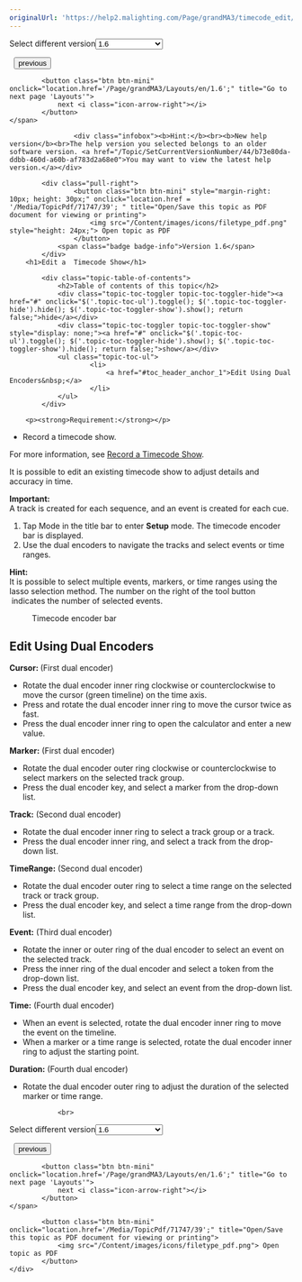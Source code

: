 ```yaml
---
originalUrl: 'https://help2.malighting.com/Page/grandMA3/timecode_edit/en/1.6'
---
```


<div class="topic-navigation">

<div class="pull-right">
	<span class="pull-left">


<div class="pull-left">
<form action="/Topic/SetCurrentVersionNumber" class="form-inline" id="frmTagSelector" method="post">	<span class="form-mini">
		<div class="input-prepend"><span class="add-on">Select different version</span><select autocomplete="off" id="versionNumberId" name="versionNumberId" onchange="$(this).closest('#frmTagSelector').submit();" style="width: 120px;"><option value="">- latest -</option>
<option value="10">1.0</option>
<option value="32">1.1</option>
<option value="35">1.2</option>
<option value="36">1.3</option>
<option value="37">1.4</option>
<option value="38">1.5</option>
<option selected="selected" value="39">1.6</option>
<option value="40">1.7</option>
<option value="42">1.8</option>
<option value="43">1.9</option>
<option value="44">2.0</option>
</select></div>
		<input data-val="true" data-val-number="The field Int32 must be a number." data-val-required="The Int32 field is required." id="ProductId" name="ProductId" type="hidden" value="16">
		<input id="CurrentGuid" name="CurrentGuid" type="hidden" value="b73e80da-ddbb-460d-a60b-af783d2a68e0">
	</span>
</form></div>&nbsp;	</span>
	<span class="pull-right" style="white-space: nowrap;">
			<button class="btn btn-mini" onclick="location.href='/Page/grandMA3/timecode_record_external/en/1.6'; " title="Go to previous page 'Record an external timecode show'">
				<i class="icon-arrow-left"></i> previous
			</button>

			<button class="btn btn-mini" onclick="location.href='/Page/grandMA3/Layouts/en/1.6';" title="Go to next page 'Layouts'">
				next <i class="icon-arrow-right"></i> 
			</button>
	</span>
</div>
<div class="clear-fix" style="margin-bottom: 10px"></div>
</div>

					<div class="infobox"><b>Hint:</b><br><b>New help version</b><br>The help version you selected belongs to an older software version. <a href="/Topic/SetCurrentVersionNumber/44/b73e80da-ddbb-460d-a60b-af783d2a68e0">You may want to view the latest help version.</a></div>

			<div class="pull-right">
					<button class="btn btn-mini" style="margin-right: 10px; height: 30px;" onclick="location.href = '/Media/TopicPdf/71747/39'; " title="Open/Save this topic as PDF document for viewing or printing">
						<img src="/Content/images/icons/filetype_pdf.png" style="height: 24px;"> Open topic as PDF
					</button>
				<span class="badge badge-info">Version 1.6</span>
			</div>
		<h1>Edit a  Timecode Show</h1>

			<div class="topic-table-of-contents">
				<h2>Table of contents of this topic</h2>
				<div class="topic-toc-toggler topic-toc-toggler-hide"><a href="#" onclick="$('.topic-toc-ul').toggle(); $('.topic-toc-toggler-hide').hide(); $('.topic-toc-toggler-show').show(); return false;">hide</a></div>
				<div class="topic-toc-toggler topic-toc-toggler-show" style="display: none;"><a href="#" onclick="$('.topic-toc-ul').toggle(); $('.topic-toc-toggler-hide').show(); $('.topic-toc-toggler-show').hide(); return false;">show</a></div>
				<ul class="topic-toc-ul">
						<li>
							<a href="#toc_header_anchor_1">Edit Using Dual Encoders&nbsp;</a>
						</li>
				</ul>
			</div>

		<p><strong>Requirement:</strong></p>

<ul>
	<li>Record a timecode show.&nbsp;</li>
</ul>

<p>For more information, see <a href="/Topic/b2b8c515-9ac2-4a0d-9e40-a28a8f2d17ff">Record a Timecode Show</a>.&nbsp;</p>

<p>It is possible to edit an existing timecode show to adjust details and accuracy in time.&nbsp;&nbsp;</p>

<div class="important"><strong>Important:</strong><br>
A track is created for each sequence, and an event is created for each cue.</div>

<ol>
	<li>Tap <span class="softkey">Mode</span>&nbsp;in the title bar to enter <strong>Setup</strong> mode. The timecode encoder bar is displayed.</li>
	<li>Use the dual encoders to navigate the tracks and select events or time ranges.</li>
</ol>

<div class="tip"><strong>Hint:</strong><br>
It is possible to select multiple events, markers, or time ranges using the lasso selection method. The number on the right of the tool button&nbsp;<img alt="" src="/Media/Image/icon_select-15_v0-1.png">&nbsp;indicates the number of selected events.&nbsp;</div>

<figure class="caption"><img alt="" src="/Media/Image/window_timecode_encoder-bar.png">
<figcaption>Timecode encoder bar</figcaption>
</figure>

<a name="toc_header_anchor_1" id="toc_header_anchor_1" class="topic-toc-item"></a><h2><a id="edit_using_dual_encoders" name="edit_using_dual_encoders"></a>Edit Using Dual Encoders&nbsp;</h2>

<p><strong>Cursor:&nbsp;</strong>(First dual encoder)</p>

<ul>
	<li>Rotate the dual encoder inner ring clockwise or counterclockwise to move the cursor (green timeline) on the time axis.</li>
	<li>Press and rotate the dual encoder inner ring to move the cursor twice as fast.</li>
	<li>Press the dual encoder inner ring to open the calculator and enter a new value.</li>
</ul>

<p><strong>Marker:</strong>&nbsp;(First dual encoder)</p>

<ul>
	<li>Rotate the dual encoder outer ring clockwise or counterclockwise to select markers on the selected track group.</li>
	<li>Press the dual encoder key, and select a marker from the drop-down list.&nbsp;</li>
</ul>

<p><strong>Track:</strong>&nbsp;(Second dual encoder)</p>

<ul>
	<li>Rotate the dual encoder inner ring to select a track group or a track.</li>
	<li>Press the dual encoder inner ring, and select a track from the drop-down list.</li>
</ul>

<p><strong>TimeRange:</strong>&nbsp;(Second dual encoder)</p>

<ul>
	<li>Rotate the dual encoder outer ring to select a time range on the selected track or track group.</li>
	<li>Press the dual encoder key, and select a time range from the drop-down list.</li>
</ul>

<p><strong>Event:</strong>&nbsp;(Third dual encoder)</p>

<ul>
	<li>Rotate the inner or outer ring of the dual encoder to select an event on the selected track.</li>
	<li>Press the inner ring of the dual encoder and select a token from the drop-down list.</li>
	<li>Press the dual encoder key, and select an event from the drop-down list.</li>
</ul>

<p><strong>Time:</strong>&nbsp;(Fourth dual encoder)</p>

<ul>
	<li>When an event is selected, rotate the dual encoder inner ring to move the event on the timeline.</li>
	<li>When a marker or a time range is selected, rotate the dual encoder inner ring to adjust the starting point.&nbsp;</li>
</ul>

<p><strong>Duration:</strong>&nbsp;(Fourth dual encoder)</p>

<ul>
	<li>Rotate the dual encoder outer ring to adjust the duration of the selected marker or time range.</li>
</ul>


				<br>
<div class="topic-navigation">

<div class="pull-right">
	<span class="pull-left">


<div class="pull-left">
<form action="/Topic/SetCurrentVersionNumber" class="form-inline" id="frmTagSelector" method="post">	<span class="form-mini">
		<div class="input-prepend"><span class="add-on">Select different version</span><select autocomplete="off" id="versionNumberId" name="versionNumberId" onchange="$(this).closest('#frmTagSelector').submit();" style="width: 120px;"><option value="">- latest -</option>
<option value="10">1.0</option>
<option value="32">1.1</option>
<option value="35">1.2</option>
<option value="36">1.3</option>
<option value="37">1.4</option>
<option value="38">1.5</option>
<option selected="selected" value="39">1.6</option>
<option value="40">1.7</option>
<option value="42">1.8</option>
<option value="43">1.9</option>
<option value="44">2.0</option>
</select></div>
		<input data-val="true" data-val-number="The field Int32 must be a number." data-val-required="The Int32 field is required." id="ProductId" name="ProductId" type="hidden" value="16">
		<input id="CurrentGuid" name="CurrentGuid" type="hidden" value="b73e80da-ddbb-460d-a60b-af783d2a68e0">
	</span>
</form></div>&nbsp;	</span>
	<span class="pull-right" style="white-space: nowrap;">
			<button class="btn btn-mini" onclick="location.href='/Page/grandMA3/timecode_record_external/en/1.6'; " title="Go to previous page 'Record an external timecode show'">
				<i class="icon-arrow-left"></i> previous
			</button>

			<button class="btn btn-mini" onclick="location.href='/Page/grandMA3/Layouts/en/1.6';" title="Go to next page 'Layouts'">
				next <i class="icon-arrow-right"></i> 
			</button>
	</span>
</div>
	<div class="clear-fix"></div>
	<div class="pull-right">
	
			<button class="btn btn-mini" onclick="location.href='/Media/TopicPdf/71747/39';" title="Open/Save this topic as PDF document for viewing or printing">
				<img src="/Content/images/icons/filetype_pdf.png"> Open topic as PDF
			</button>
	</div>
<div class="clear-fix" style="margin-bottom: 10px"></div>
</div>

	
